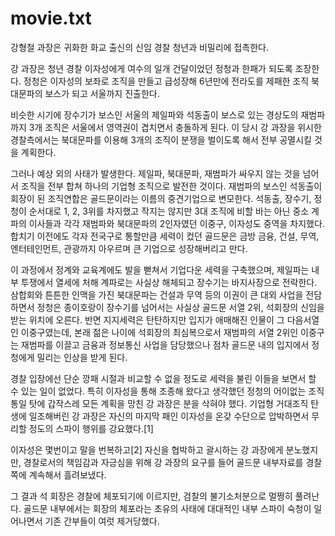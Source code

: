 # movie.txt
강형철 과장은 귀화한 화교 출신의 신임 경찰 청년과 비밀리에 접촉한다.

강 과장은 청년 경찰 이자성에게 여수의 일개 건달이었던 정청과 한패가 되도록 조장한다. 정청은 이자성의 보좌로 조직을 만들고 급성장해 6년만에 전라도를 제패한 조직 북대문파의 보스가 되고 서울까지 진출한다.

비슷한 시기에 장수기가 보스인 서울의 제일파와 석동출이 보스로 있는 경상도의 재범파까지 3개 조직은 서울에서 영역권이 겹치면서 충돌하게 된다. 이 당시 강 과장을 위시한 경찰측에서는 북대문파를 이용해 3개의 조직이 분쟁을 벌이도록 해서 전부 공멸시킬 것을 계획한다.

그러나 예상 외의 사태가 발생한다. 제일파, 북대문파, 재범파가 싸우지 않는 것을 넘어서 조직을 전부 합쳐 하나의 기업형 조직으로 발전한 것이다. 재범파의 보스인 석동출이 회장이 된 조직연합은 골드문이라는 이름의 중견기업으로 변모한다. 석동출, 장수기, 정청이 순서대로 1, 2, 3위를 차지했고 작지는 않지만 3대 조직에 비할 바는 아닌 중소 계파의 이사들과 각각 재범파와 북대문파의 2인자였던 이중구, 이자성도 중역을 차지했다. 합치기 이전에도 각자 전국구로 통할만큼 세력이 컸던 골드문은 금방 금융, 건설, 무역, 엔터테인먼트, 관광까지 아우르며 큰 기업으로 성장해버리고 만다.

이 과정에서 정계와 교육계에도 발을 뻗쳐서 기업다운 세력을 구축했으며, 제일파는 내부 투쟁에서 열세에 처해 계파로는 사실상 해체되고 장수기는 바지사장으로 전락한다. 삼합회와 튼튼한 인맥을 가진 북대문파는 건설과 무역 등의 이권이 큰 대외 사업을 전담하면서 정청은 종이호랑이 장수기를 넘어서는 사실상 골드문 서열 2위, 석회장의 신임을 받는 위치에 오른다. 반면 지지세력은 탄탄하지만 입지가 애매해진 인물이 그 다음서열인 이중구였는데, 본래 젊은 나이에 석회장의 최심복으로서 재범파의 서열 2위인 이중구는 재범파를 이끌고 금융과 정보통신 사업을 담당했으나 점차 골드문 내의 입지에서 정청에게 밀리는 인상을 받게 된다.

경찰 입장에선 단순 깡패 시절과 비교할 수 없을 정도로 세력을 불린 이들을 보면서 할 수 있는 일이 없었다. 특히 이자성을 통해 조종해 왔다고 생각했던 정청의 어이없는 조직 통일 탓에 갑작스레 모든 계획을 망친 강 과장은 분을 삭혀야 했다. 기업형 거대조직 탄생에 일조해버린 강 과장은 자신의 마지막 패인 이자성을 온갖 수단으로 압박하면서 무리할 정도의 스파이 행위를 강요했다.[1]

이자성은 몇번이고 말을 번복하고[2] 자신을 협박하고 괄시하는 강 과장에게 분노했지만, 경찰로서의 책임감과 자긍심을 위해 강 과장의 요구를 들어 골드문 내부자료를 경찰쪽에 계속해서 흘려보냈다.

그 결과 석 회장은 경찰에 체포되기에 이르지만, 검찰의 불기소처분으로 멀쩡히 풀려난다. 골드문 내부에서는 회장의 체포라는 초유의 사태에 대대적인 내부 스파이 숙청이 일어나면서 기존 간부들이 여럿 제거당했다.
